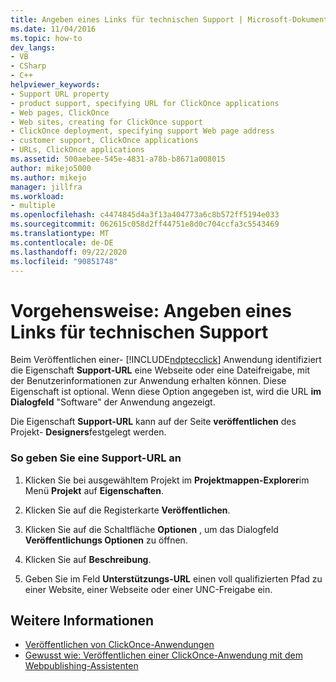 ```yaml
---
title: Angeben eines Links für technischen Support | Microsoft-Dokumentation
ms.date: 11/04/2016
ms.topic: how-to
dev_langs:
- VB
- CSharp
- C++
helpviewer_keywords:
- Support URL property
- product support, specifying URL for ClickOnce applications
- Web pages, ClickOnce
- Web sites, creating for ClickOnce support
- ClickOnce deployment, specifying support Web page address
- customer support, ClickOnce applications
- URLs, ClickOnce applications
ms.assetid: 500aebee-545e-4831-a78b-b8671a008015
author: mikejo5000
ms.author: mikejo
manager: jillfra
ms.workload:
- multiple
ms.openlocfilehash: c4474845d4a3f13a404773a6c8b572ff5194e033
ms.sourcegitcommit: 062615c058d2ff44751e8d0c704ccfa3c5543469
ms.translationtype: MT
ms.contentlocale: de-DE
ms.lasthandoff: 09/22/2020
ms.locfileid: "90851748"
---
```

# <a name="how-to-specify-a-link-for-technical-support"></a>Vorgehensweise: Angeben eines Links für technischen Support
Beim Veröffentlichen einer- [!INCLUDE[ndptecclick](../deployment/includes/ndptecclick_md.md)] Anwendung identifiziert die Eigenschaft **Support-URL** eine Webseite oder eine Dateifreigabe, mit der Benutzerinformationen zur Anwendung erhalten können. Diese Eigenschaft ist optional. Wenn diese Option angegeben ist, wird die URL **im Dialogfeld** "Software" der Anwendung angezeigt.

 Die Eigenschaft **Support-URL** kann auf der Seite **veröffentlichen** des Projekt- **Designers**festgelegt werden.

### <a name="to-specify-a-support-url"></a>So geben Sie eine Support-URL an

1. Klicken Sie bei ausgewähltem Projekt im **Projektmappen-Explorer**im Menü **Projekt** auf **Eigenschaften**.

2. Klicken Sie auf die Registerkarte **Veröffentlichen**.

3. Klicken Sie auf die Schaltfläche **Optionen** , um das Dialogfeld **Veröffentlichungs Optionen** zu öffnen.

4. Klicken Sie auf **Beschreibung**.

5. Geben Sie im Feld **Unterstützungs-URL** einen voll qualifizierten Pfad zu einer Website, einer Webseite oder einer UNC-Freigabe ein.

## <a name="see-also"></a>Weitere Informationen
- [Veröffentlichen von ClickOnce-Anwendungen](../deployment/publishing-clickonce-applications.md)
- [Gewusst wie: Veröffentlichen einer ClickOnce-Anwendung mit dem Webpublishing-Assistenten](../deployment/how-to-publish-a-clickonce-application-using-the-publish-wizard.md)